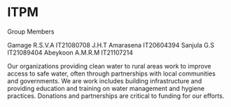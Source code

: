 # ITPM


Group Members

Gamage R.S.V.A IT21080708
J.H.T Amarasena IT20604394
Sanjula G.S IT21089404
Abeykoon A.M.R.M IT21107214


Our organizations providing clean water to rural areas work to improve access to safe water, often through partnerships 
            with local communities and governments. We are work includes building infrastructure and providing 
                education and training on water management and hygiene practices.
            Donations and partnerships are critical to funding for our efforts.





